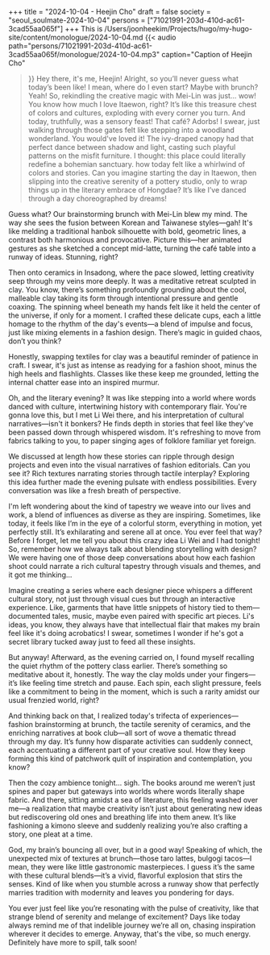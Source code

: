 +++
title = "2024-10-04 - Heejin Cho"
draft = false
society = "seoul_soulmate-2024-10-04"
persons = ["71021991-203d-410d-ac61-3cad55aa065f"]
+++
This is /Users/joonheekim/Projects/hugo/my-hugo-site/content/monologue/2024-10-04.md
{{< audio
    path="persons/71021991-203d-410d-ac61-3cad55aa065f/monologue/2024-10-04.mp3" 
    caption="Caption of Heejin Cho"
>}}
Hey there, it's me, Heejin!
Alright, so you’ll never guess what today’s been like! I mean, where do I even start? Maybe with brunch? Yeah! So, rekindling the creative magic with Mei-Lin was just... wow! You know how much I love Itaewon, right? It’s like this treasure chest of colors and cultures, exploding with every corner you turn. And today, truthfully, was a sensory feast! That café? Adorbs! I swear, just walking through those gates felt like stepping into a woodland wonderland. You would've loved it! The ivy-draped canopy had that perfect dance between shadow and light, casting such playful patterns on the misfit furniture. I thought: this place could literally redefine a bohemian sanctuary.
how today felt like a whirlwind of colors and stories. Can you imagine starting the day in Itaewon, then slipping into the creative serenity of a pottery studio, only to wrap things up in the literary embrace of Hongdae? It’s like I’ve danced through a day choreographed by dreams!

Guess what? Our brainstorming brunch with Mei-Lin blew my mind. The way she sees the fusion between Korean and Taiwanese styles—gah! It's like melding a traditional hanbok silhouette with bold, geometric lines, a contrast both harmonious and provocative. Picture this—her animated gestures as she sketched a concept mid-latte, turning the café table into a runway of ideas. Stunning, right?

Then onto ceramics in Insadong, where the pace slowed, letting creativity seep through my veins more deeply. It was a meditative retreat sculpted in clay. You know, there’s something profoundly grounding about the cool, malleable clay taking its form through intentional pressure and gentle coaxing. The spinning wheel beneath my hands felt like it held the center of the universe, if only for a moment. I crafted these delicate cups, each a little homage to the rhythm of the day's events—a blend of impulse and focus, just like mixing elements in a fashion design. There’s magic in guided chaos, don’t you think? 

Honestly, swapping textiles for clay was a beautiful reminder of patience in craft. I swear, it's just as intense as readying for a fashion shoot, minus the high heels and flashlights. Classes like these keep me grounded, letting the internal chatter ease into an inspired murmur.

Oh, and the literary evening? It was like stepping into a world where words danced with culture, intertwining history with contemporary flair. You're gonna love this, but I met Li Wei there, and his interpretation of cultural narratives—isn't it bonkers? He finds depth in stories that feel like they've been passed down through whispered wisdom. It's refreshing to move from fabrics talking to you, to paper singing ages of folklore familiar yet foreign.

We discussed at length how these stories can ripple through design projects and even into the visual narratives of fashion editorials. Can you see it? Rich textures narrating stories through tactile interplay? Exploring this idea further made the evening pulsate with endless possibilities. Every conversation was like a fresh breath of perspective.

I'm left wondering about the kind of tapestry we weave into our lives and work, a blend of influences as diverse as they are inspiring. Sometimes, like today, it feels like I’m in the eye of a colorful storm, everything in motion, yet perfectly still. It’s exhilarating and serene all at once. You ever feel that way?
 Before I forget, let me tell you about this crazy idea Li Wei and I had tonight! So, remember how we always talk about blending storytelling with design? We were having one of those deep conversations about how each fashion shoot could narrate a rich cultural tapestry through visuals and themes, and it got me thinking...

Imagine creating a series where each designer piece whispers a different cultural story, not just through visual cues but through an interactive experience. Like, garments that have little snippets of history tied to them—documented tales, music, maybe even paired with specific art pieces. Li's ideas, you know, they always have that intellectual flair that makes my brain feel like it's doing acrobatics! I swear, sometimes I wonder if he's got a secret library tucked away just to feed all these insights.

But anyway! Afterward, as the evening carried on, I found myself recalling the quiet rhythm of the pottery class earlier. There’s something so meditative about it, honestly. The way the clay molds under your fingers—it’s like feeling time stretch and pause. Each spin, each slight pressure, feels like a commitment to being in the moment, which is such a rarity amidst our usual frenzied world, right?

And thinking back on that, I realized today's trifecta of experiences—fashion brainstorming at brunch, the tactile serenity of ceramics, and the enriching narratives at book club—all sort of wove a thematic thread through my day. It’s funny how disparate activities can suddenly connect, each accentuating a different part of your creative soul. How they keep forming this kind of patchwork quilt of inspiration and contemplation, you know?

Then the cozy ambience tonight... sigh. The books around me weren’t just spines and paper but gateways into worlds where words literally shape fabric. And there, sitting amidst a sea of literature, this feeling washed over me—a realization that maybe creativity isn’t just about generating new ideas but rediscovering old ones and breathing life into them anew. It’s like fashioning a kimono sleeve and suddenly realizing you’re also crafting a story, one pleat at a time.

God, my brain’s bouncing all over, but in a good way! Speaking of which, the unexpected mix of textures at brunch—those taro lattes, bulgogi tacos—I mean, they were like little gastronomic masterpieces. I guess it’s the same with these cultural blends—it’s a vivid, flavorful explosion that stirs the senses. Kind of like when you stumble across a runway show that perfectly marries tradition with modernity and leaves you pondering for days.

You ever just feel like you’re resonating with the pulse of creativity, like that strange blend of serenity and melange of excitement? Days like today always remind me of that indelible journey we’re all on, chasing inspiration wherever it decides to emerge.
Anyway, that's the vibe, so much energy. Definitely have more to spill, talk soon!
